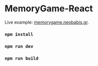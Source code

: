 # MemoryGame-React

Live example: [memorygame.neobabis.gr](https://memorygame.neobabis.gr).

### `npm install`
### `npm run dev`
### `npm run build`
